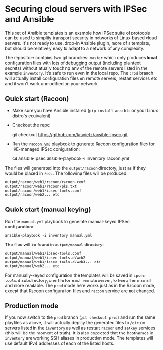 # Securing cloud servers with IPSec and Ansible

This set of [Ansible](http://docs.ansible.com/index.html) templates is an example how IPSec suite of protocols can be used to simplify transport security in networks of Linux-based cloud servers. It's not ready to use, drop-in Ansible plugin, more of a template,  but should be relatively easy to adapt to a network of any complexity.

The repository contains two git branches: `master` which only produces **local** configuration files with lots of debugging output (including plaintext secrets) without atually touching any of the remote servers listed in the example `inventory`. It's safe to run even in the local repo. The `prod` branch will actually install configuration files on remote servers, restart services etc and it won't work unmodified on your network.

## Quick start (Racoon)
* Make sure you have Ansible installed (`pip install ansible` or your Linux distro's equivalent)
* Checkout the repo:

    git checkout https://github.com/kravietz/ansible-ipsec.git

* Run the `racoon.yml` playbook to generate Racoon configuration files for IKE-managed IPSec coniguration:

    cd ansible-ipsec
    ansible-playbook -i inventory racoon.yml

The files will generated into the `output/racoon` directory, just as if they would be placed in `/etc`. The following files will be produced:

    output/racoon/web1/racoon/racoon.conf
    output/racoon/web1/racoon/pks.txt
    output/racoon/web1/ipsec-tools.conf
    output/racoon/web2... etc


## Quick start (manual keying)
Run the `manual.yml` playbook to generate manual-keyed IPSec configuration:

    ansible-playbook -i inventory manual.yml

The files will be found in `output/manual` directory:

    output/manual/web1/ipsec-tools.conf
    output/manual/web1/ipsec-tools.d/web2
    output/manual/web1/ipsec-tools.d/web3... etc
    output/manual/web2... etc

For manually-keyed configuration the templates will be saved in `ipsec-tools.d` subdirectory, one file for each remote server, to keep them small and more readable. The `prod` mode here works just as in the Racoon mode, except that Racoon configuration files and `racoon` service are not changed.

## Production mode

If you now switch to the `prod` branch (`git checkout prod`) and run the same playfiles as above, it will actually deploy the generated files to `/etc` on servers listed in the `inventory` as  well as restart `racoon` and `setkey` services (this will be the moment of truth). It is also expected that the hostnames in `inventory` are working SSH aliases in production mode. The templates will use default IPv4 addresses of each of the listed hosts.
